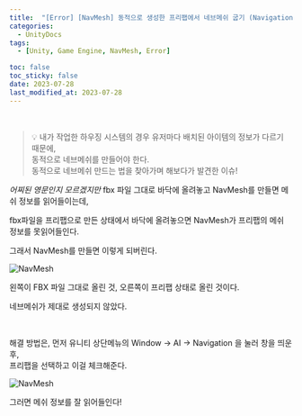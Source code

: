```yaml
---
title:  "[Error] [NavMesh] 동적으로 생성한 프리팹에서 네브메쉬 굽기 (Navigation Static) "
categories:
  - UnityDocs
tags:
  - [Unity, Game Engine, NavMesh, Error]

toc: false
toc_sticky: false
date: 2023-07-28
last_modified_at: 2023-07-28
---
```


<br>

> 💡 내가 작업한 하우징 시스템의 경우 유저마다 배치된 아이템의 정보가 다르기 때문에,  
>    동적으로 네브메쉬를 만들어야 한다.  
>    동적으로 네브메쉬 만드는 법을 찾아가며 해보다가 발견한 이슈!

_어찌된 영문인지 모르겠지만_ fbx 파일 그대로 바닥에 올려놓고 NavMesh를 만들면 메쉬 정보를 읽어들이는데,  

fbx파일을 프리팹으로 만든 상태에서 바닥에 올려놓으면 NavMesh가 프리팹의 메쉬 정보를 못읽어들인다.  

그래서 NavMesh를 만들면 이렇게 되버린다.  

![NavMesh](https://drive.google.com/uc?export=view&id=1cdVcRUwR4ZaVEBX_d0Wbjd9UR6jb47tr)

왼쪽이 FBX 파일 그대로 올린 것, 오른쪽이 프리팹 상태로 올린 것이다.  

네브메쉬가 제대로 생성되지 않았다.  

<br>

해결 방법은, 먼저 유니티 상단메뉴의 Window -> AI -> Navigation 을 눌러 창을 띄운 후,  
프리팹을 선택하고 이걸 체크해준다.  

![NavMesh](https://drive.google.com/uc?export=view&id=1VloeVGIsUeSWgraORp_9ozwrEZH6Iasr)

그러면 메쉬 정보를 잘 읽어들인다!